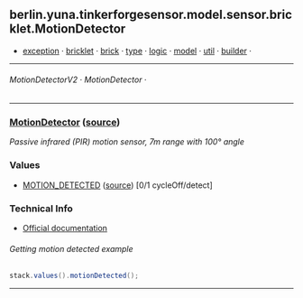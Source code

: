 
## berlin.yuna.tinkerforgesensor.model.sensor.bricklet.MotionDetector
* [exception](https://github.com/YunaBraska/tinkerforge-sensor/blob/master/readmeDoc/berlin/yuna/tinkerforgesensor/model/exception/README.md) · [bricklet](https://github.com/YunaBraska/tinkerforge-sensor/blob/master/readmeDoc/berlin/yuna/tinkerforgesensor/model/sensor/bricklet/README.md) · [brick](https://github.com/YunaBraska/tinkerforge-sensor/blob/master/readmeDoc/berlin/yuna/tinkerforgesensor/model/sensor/brick/README.md) · [type](https://github.com/YunaBraska/tinkerforge-sensor/blob/master/readmeDoc/berlin/yuna/tinkerforgesensor/model/type/README.md) · [logic](https://github.com/YunaBraska/tinkerforge-sensor/blob/master/readmeDoc/berlin/yuna/tinkerforgesensor/logic/README.md) · [model](https://github.com/YunaBraska/tinkerforge-sensor/blob/master/readmeDoc/berlin/yuna/tinkerforgesensor/model/README.md) · [util](https://github.com/YunaBraska/tinkerforge-sensor/blob/master/readmeDoc/berlin/yuna/tinkerforgesensor/util/README.md) · [builder](https://github.com/YunaBraska/tinkerforge-sensor/blob/master/readmeDoc/berlin/yuna/tinkerforgesensor/model/builder/README.md) · 

---
###### MotionDetectorV2 · MotionDetector · 

---

### [MotionDetector](https://github.com/YunaBraska/tinkerforge-sensor/blob/master/readmeDoc/berlin/yuna/tinkerforgesensor/model/sensor/bricklet/MotionDetector.md) ([source](src/main/java/berlin/yuna/tinkerforgesensor/model/sensor/bricklet/MotionDetector.java))

*Passive infrared (PIR) motion sensor, 7m range with 100° angle*

### Values

* [MOTION_DETECTED](https://github.com/YunaBraska/tinkerforge-sensor/blob/master/readmeDoc/berlin/yuna/tinkerforgesensor/model/type/ValueType.md) ([source](src/main/java/berlin/yuna/tinkerforgesensor/model/type/ValueType.java)) [0/1 cycleOff/detect]
### Technical Info

* [Official documentation](https://www.tinkerforge.com/de/doc/Hardware/Bricklets/Motion_Detector.html)
###### Getting motion detected example
```java
stack.values().motionDetected();
```

--- 
